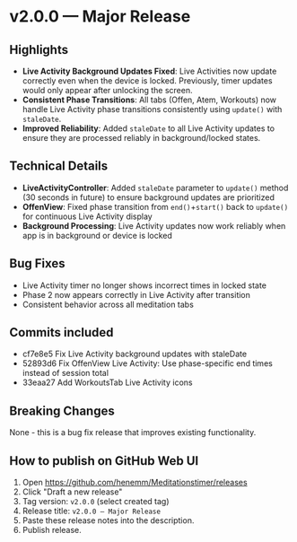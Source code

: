 # v2.0.0 — Major Release

## Highlights
- **Live Activity Background Updates Fixed**: Live Activities now update correctly even when the device is locked. Previously, timer updates would only appear after unlocking the screen.
- **Consistent Phase Transitions**: All tabs (Offen, Atem, Workouts) now handle Live Activity phase transitions consistently using `update()` with `staleDate`.
- **Improved Reliability**: Added `staleDate` to all Live Activity updates to ensure they are processed reliably in background/locked states.

## Technical Details
- **LiveActivityController**: Added `staleDate` parameter to `update()` method (30 seconds in future) to ensure background updates are prioritized
- **OffenView**: Fixed phase transition from `end()`+`start()` back to `update()` for continuous Live Activity display
- **Background Processing**: Live Activity updates now work reliably when app is in background or device is locked

## Bug Fixes
- Live Activity timer no longer shows incorrect times in locked state
- Phase 2 now appears correctly in Live Activity after transition
- Consistent behavior across all meditation tabs

## Commits included
- cf7e8e5 Fix Live Activity background updates with staleDate
- 52893d6 Fix OffenView Live Activity: Use phase-specific end times instead of session total
- 33eaa27 Add WorkoutsTab Live Activity icons

## Breaking Changes
None - this is a bug fix release that improves existing functionality.

## How to publish on GitHub Web UI
1. Open https://github.com/henemm/Meditationstimer/releases
2. Click "Draft a new release"
3. Tag version: `v2.0.0` (select created tag)
4. Release title: `v2.0.0 — Major Release`
5. Paste these release notes into the description.
6. Publish release.